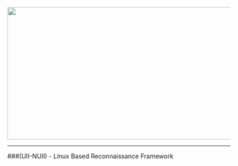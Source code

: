 <p align="center">
  <img width="800" height="300" src="https://i.ibb.co/m5v04zyH/uiinuiibanner.png">
</p>

---
###(UII-NUII) -  Linux Based Reconnaissance Framework
